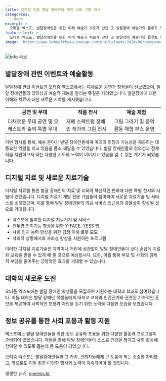 ```yaml
---
title: 디지털 치료 발달 장애인을 위한 사회 기틀 혁신
categories:
  - News
excerpt: >
  오티즘 엑스포, 발달장애인을 위한 미래 예술과 치료가 만난 곳 발달장애 예술가의 플루트 연주와 전시, 치료기기 및 대학 참여로 열린 오티즘 엑스포. 발달 장애 예술가의 작품 전시와 음악 공연, 디지털 치료기기 전시 등이 눈길을 끌었다. 또한, 발달장애 관련 대학과 교육 프로그램 등을 소개하여 관람객들의 높은 관심을 끌었다. 발달 장애인의 삶과 예술 분야에서의 활약이 돋보이는 오티즘 엑스포는 많은 이목을 끌고 있다.
feature_text: >
  오티즘 엑스포, 발달장애인을 위한 미래 예술과 치료가 만난 곳 발달장애 예술가의 플루트 연주와 전시, 치료기기 및 대학 참여로 열린 오티즘 엑스포. 발달 장애 예술가의 작품 전시와 음악 공연, 디지털 치료기기 전시 등이 눈길을 끌었다. 또한, 발달장애 관련 대학과 교육 프로그램 등을 소개하여 관람객들의 높은 관심을 끌었다. 발달 장애인의 삶과 예술 분야에서의 활약이 돋보이는 오티즘 엑스포는 많은 이목을 끌고 있다.
image: 'https://www.behealthy4u.com/wp-content/uploads/2024/06/koreanews.jpg'
---
```


<p><img src="https://www.behealthy4u.com/wp-content/uploads/2024/06/koreanews.jpg" alt="info 속보" /></p>

<h2 data-ke-size="size26">발달장애 관련 이벤트와 예술활동</h2>

<p data-ke-size="size16">발달장애 관련 이벤트인 오티즘 엑스포에서는 다채로운 공연과 창작물이 선보였으며, 발달 장애인들의 창의성과 예술적 재능을 알리는 뜻깊은 자리였습니다. 발달장애에 대한 이해와 치료에 대한 새로운 시야를 제시했습니다.</p>

<table>
  <tr>
    <td style="text-align: center; height: 17px;"><b>공연 및 무대</b></td>
    <td style="text-align: center; height: 17px;"><b>작품 전시</b></td>
    <td style="text-align: center; height: 17px;"><b>예술 체험</b></td>
  </tr>
  <tr>
    <td>다채로운 무대 공연 및 오케스트라 숲의 특별 무대</td>
    <td>자폐 스펙트럼 장애인 작가의 그림 전시</td>
    <td>그림 그리기 및 음악 활동 체험 부스 운영</td>
  </tr>
</table>

<p data-ke-size="size16">이번 행사를 통해, 예술 분야가 발달 장애인들에게 미래의 희망과 가능성을 제공하는 데 중요한 역할을 하고 있음을 몸소 깨달을 수 있었습니다. 발달 장애인들의 창의성과 잠재력을 지원하고자 하는 다양한 시도와 노력이 이어지고 있음을 알 수 있는 계기가 되었습니다.</p>

<h2 data-ke-size="size26">디지털 치료 및 새로운 치료기술</h2>

<p data-ke-size="size16">디지털 치료를 통한 발달 장애인의 치료 및 교육의 혁신적인 변화에 대한 특별 전시와 시범이 있었습니다. 디지털 치료기 개발 전문 기업들이 참여하여 새로운 치료기술 및 서비스를 소개했으며, 이를 통해 발달 장애인들의 의료 서비스 접근성과 효율성이 향상될 것으로 기대됩니다.</p>

<ul>
  <li>엑스포에 참여한 디지털 치료기기 및 서비스</li>
  <li>전두엽 인지기능 향상을 위한 Y-FACE, YESS 앱</li>
  <li>사회 인지 능력 향상을 위한 감정 이해 로봇 모모</li>
  <li>사회적 상황에서의 사회성 향상을 지원하는 프로그램</li>
</ul>

<p data-ke-size="size16">이러한 디지털 치료기술은 지역이나 거리에 상관없이 발달 장애인들이 보다 손쉽게 치료와 교육을 받을 수 있게 해 줄 것으로 예상됩니다. 또한, 이를 통해 부모 및 사회의 경제적 부담을 줄여주는 긍정적인 효과를 기대할 수 있습니다.</p>

<h2 data-ke-size="size26">대학의 새로운 도전</h2>

<p data-ke-size="size16">오티즘 엑스포에는 발달 장애인 학생들을 모집하여 지원하는 대학과 학과도 참여했습니다. 이들 대학은 발달 장애인 학생들에게 대학교 교육과 인간관계와 관련된 기초적인 훈련을 제공하여 사회적인 포용과 자립을 돕기 위한 노력을 다짐한 모습을 보였습니다.</p>

<h2 data-ke-size="size26">정보 공유를 통한 사회 포용과 활동 지원</h2>

<p data-ke-size="size16">엑스포에는 발달 장애인들을 위한 정보 공유와 포용을 위한 다양한 활동과 프로그램이 준비되어 있었습니다. 이들을 통해 발달 장애인들이 스스로 건강을 챙기고 사회 활동에 참여할 수 있도록 돕는데 큰 도움이 되었습니다.</p>

<p data-ke-size="size16">오티즘 엑스포는 발달장애인들과 그 가족, 관계자들에게 큰 도움이 되는 소중한 자리였고, 앞으로도 이와 같은 다양한 행사와 노력이 지속되어야 할 것입니다.</p>
생생한 뉴스, <a href="https://opensis.kr" rel="dofollow">opensis.kr</a>


